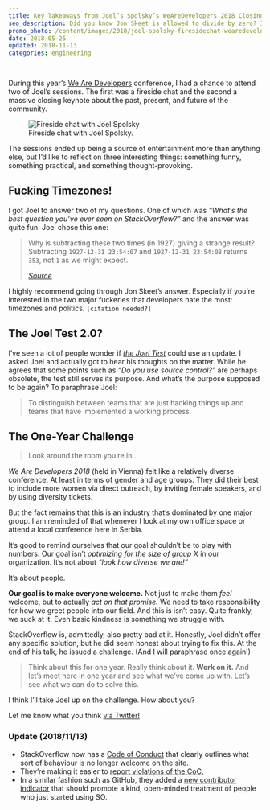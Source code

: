 ```yaml
---
title: Key Takeaways from Joel’s Spolsky’s WeAreDevelopers 2018 Closing Keynote
seo_description: Did you know Jon Skeet is allowed to divide by zero? It’s true.
promo_photo: /content/images/2018/joel-spolsky-firesidechat-wearedevelopers-2018.jpg
date: 2018-05-25
updated: 2018-11-13
categories: engineering

---
```

During this year’s [We Are Developers](https://www.wearedevelopers.com/) conference, I had a chance to attend two of Joel’s sessions. The first was a fireside chat and the second a massive closing keynote about the past, present, and future of the community.

<figure class="blog-post-image"><img src="/content/images/2018/joel-spolsky-firesidechat-wearedevelopers-2018.jpg" alt="Fireside chat with Joel Spolsky" /><figcaption>Fireside chat with Joel Spolsky.</figcaption></figure>

The sessions ended up being a source of entertainment more than anything else, but I’d like to reflect on three interesting things: something funny, something practical, and something thought-provoking.

## Fucking Timezones!

I got Joel to answer two of my questions. One of which was _“What’s the best question you’ve ever seen on StackOverflow?”_ and the answer was quite fun. Joel chose this one:

> Why is subtracting these two times (in 1927) giving a strange result? Subtracting `1927-12-31 23:54:07` and `1927-12-31 23:54:08` returns `353`, not `1` as we might expect.  
>
> _[Source](https://stackoverflow.com/questions/6841333/why-is-subtracting-these-two-times-in-1927-giving-a-strange-result)_

I highly recommend going through Jon Skeet’s answer. Especially if you’re interested in the two major fuckeries that developers hate the most: timezones and politics. `[citation needed?]`

## The Joel Test 2.0?

I’ve seen a lot of people wonder if _[the Joel Test](https://www.joelonsoftware.com/2000/08/09/the-joel-test-12-steps-to-better-code/)_ could use an update. I asked Joel and actually got to hear his thoughts on the matter. While he agrees that some points such as _“Do you use source control?”_ are perhaps obsolete, the test still serves its purpose. And what’s the purpose supposed to be again? To paraphrase Joel:

> To distinguish between teams that are just hacking things up and teams that have implemented a working process.

## The One-Year Challenge

> Look around the room you’re in…

_We Are Developers 2018_ (held in Vienna) felt like a relatively diverse conference. At least in terms of gender and age groups. They did their best to include more women via direct outreach, by inviting female speakers, and by using diversity tickets.

But the fact remains that this is an industry that’s dominated by one major group. I am reminded of that whenever I look at my own office space or attend a local conference here in Serbia.

It’s good to remind ourselves that our goal shouldn’t be to play with numbers. Our goal isn’t _optimizing for the size of group X_ in our organization. It’s not about _“look how diverse we are!”_

It’s about people.

**Our goal is to make everyone welcome.** Not just to make them _feel_ welcome, but to actually _act on that promise._ We need to take responsibility for how we greet people into our field. And this is isn’t easy. Quite frankly, we suck at it. Even basic kindness is something we struggle with.

StackOverflow is, admittedly, also pretty bad at it. Honestly, Joel didn’t offer any specific solution, but he did seem honest about trying to fix this. At the end of his talk, he issued a challenge. (And I will paraphrase once again!)

> Think about this for one year. Really think about it. **Work on it.** And let’s meet here in one year and see what we’ve come up with. Let’s see what we can do to solve this.

I think I’ll take Joel up on the challenge. How about you?

Let me know what you think [via Twitter!](https://twitter.com/DanicFilip)

### Update (2018/11/13)

- StackOverflow now has a [Code of Conduct](https://stackoverflow.com/conduct) that clearly outlines what sort of behaviour is no longer welcome on the site.
- They’re making it easier to [report violations of the CoC.](https://meta.stackexchange.com/questions/313754/updated-comment-flagging-supporting-the-new-code-of-conduct)
- In a similar fashion such as GitHub, they added a [new contributor indicator](https://meta.stackexchange.com/questions/314287/come-take-a-look-at-our-new-contributor-indicator) that should promote a kind, open-minded treatment of people who just started using SO.
